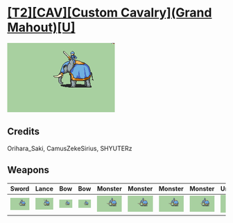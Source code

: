 # [\[T2\]\[CAV\]\[Custom Cavalry\]\(Grand Mahout\)\[U\]](../%5BT2%5D%5BCAV%5D%5BCustom%20Cavalry%5D(Grand%20Mahout)%5BU%5D)

<img src="./1.%20Sword/Sword_000.png" alt="[T2][CAV][Custom Cavalry](Grand Mahout)[U] standing" />

## Credits

Orihara_Saki, CamusZekeSirius, SHYUTERz

## Weapons


|Sword |Lance |Bow |Bow |Monster |Monster |Monster |Monster |Unarmed |Unarmed |Sound |
|  :---: | :---: | :---: | :---: | :---: | :---: | :---: | :---: | :---: | :---: | :---: |
| <img alt="Sword animation" src="./1.%20Sword/Sword.gif" /> | <img alt="Lance animation" src="./2.%20Lance/Lance.gif" /> | <img alt="Bow animation" src="./5.%20Bow/Bow.gif" /> | <img alt="Bow animation" src="./5.%20Bow%20(Tusk%20Attack)/Bow.gif" /> | <img alt="Monster animation" src="./8.%20Monster%20(Blade%20Tusk%20-%20Trunk%20Swing)/Monster.gif" /> | <img alt="Monster animation" src="./8.%20Monster%20(Blade%20Tusk%20Focused%20Attack)/Monster.gif" /> | <img alt="Monster animation" src="./8.%20Monster%20(Bladed%20Tusk%20Crit)/Monster.gif" /> | <img alt="Monster animation" src="./8.%20Monster%20(Trunk%20Swing)/Monster.gif" /> | <img alt="Unarmed animation" src="./8.%20Unarmed/Unarmed.gif" /> | <img alt="Unarmed animation" src="./8.%20Unarmed%20(Basic%20Melee%20Attack)/Unarmed.gif" /> | <img alt="Sound animation" src="./Sound%20Effects/Sound.gif" /> |
